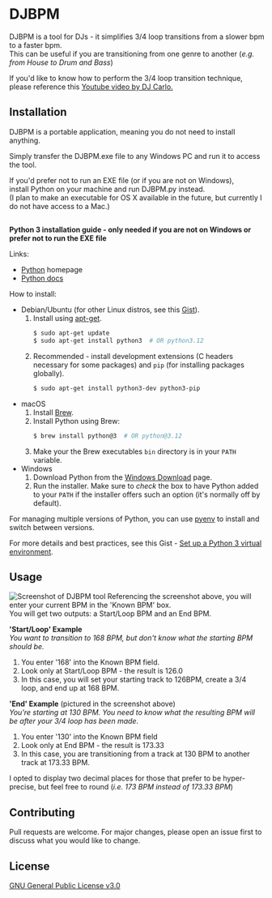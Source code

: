 # DJBPM

DJBPM is a tool for DJs - it simplifies 3/4 loop transitions from a slower bpm to a faster bpm.  
This can be useful if you are transitioning from one genre to another (*e.g. from House to Drum and Bass*)

If you'd like to know how to perform the 3/4 loop transition technique, please reference this [Youtube video by DJ Carlo.](https://youtu.be/UUyqNDDdNn0)

## Installation

DJBPM is a portable application, meaning you do not need to install anything. 

Simply transfer the DJBPM.exe file to any Windows PC and run it to access the tool. 

If you'd prefer not to run an EXE file (or if you are not on Windows),  
install Python on your machine and run DJBPM.py instead.  
(I plan to make an executable for OS X available in the future, but currently I do not have access to a Mac.)
##
**Python 3 installation guide - only needed if you are not on Windows or prefer not to run the EXE file**

Links:

- [Python](https://python.org/) homepage
- [Python docs](https://docs.python.org/)


How to install:

- Debian/Ubuntu (for other Linux distros, see this [Gist](https://gist.github.com/MichaelCurrin/57d70f6aaba1b2b9f8a834ca5dd19a59)).
    1. Install using [apt-get](https://linux.die.net/man/8/apt-get).
        ```sh
        $ sudo apt-get update
        $ sudo apt-get install python3  # OR python3.12
        ```
    1. Recommended - install development extensions (C headers necessary for some packages) and `pip` (for installing packages globally).
        ```sh
        $ sudo apt-get install python3-dev python3-pip
        ```
- macOS
    1. Install [Brew](https://brew.sh). 
    1. Install Python using Brew:
        ```sh
        $ brew install python@3  # OR python@3.12
        ```
    1. Make your the Brew executables `bin` directory is in your `PATH` variable.
- Windows
    1. Download Python from the [Windows Download](https://www.python.org/downloads/windows/) page.
    1. Run the installer. Make sure to _check_ the box to have Python added to your `PATH` if the installer offers such an option (it's normally off by default).

For managing multiple versions of Python, you can use [pyenv](https://github.com/pyenv/pyenv) to install and switch between versions.

For more details and best practices, see this Gist - [Set up a Python 3 virtual environment](https://gist.github.com/MichaelCurrin/3a4d14ba1763b4d6a1884f56a01412b7).


## Usage
![Screenshot of DJBPM tool](https://i.imgur.com/zsa02l8.png)
Referencing the screenshot above, you will enter your current BPM in the 'Known BPM' box.   
You will get two outputs: a Start/Loop BPM and an End BPM.

**'Start/Loop' Example**   
*You want to transition to 168 BPM, but don't know what the starting BPM should be.*
1. You enter '168' into the Known BPM field.
2. Look only at Start/Loop BPM - the result is 126.0
3. In this case, you will set your starting track to 126BPM, create a 3/4 loop, and end up at 168 BPM.

**'End' Example** (pictured in the screenshot above)   
*You're starting at 130 BPM. You need to know what the resulting BPM will be after your 3/4 loop has been made.* 
1. You enter '130' into the Known BPM field
3. Look only at End BPM - the result is 173.33
4. In this case, you are transitioning from a track at 130 BPM to another track at 173.33 BPM. 

I opted to display two decimal places for those that prefer to be hyper-precise, but feel free to round (*i.e. 173 BPM instead of 173.33 BPM*)


## Contributing

Pull requests are welcome. For major changes, please open an issue first
to discuss what you would like to change.

## License

[GNU General Public License v3.0](https://choosealicense.com/licenses/gpl-3.0/)
